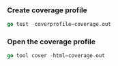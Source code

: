 ### Create coverage profile
```go
go test -coverprofile=coverage.out
```
### Open the coverage profile
```go
go tool cover -html=coverage.out